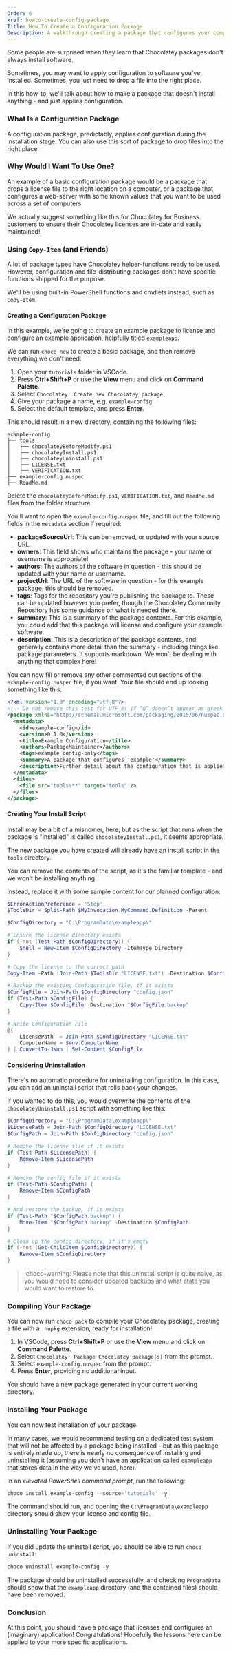 ```yaml
---
Order: 6
xref: howto-create-config-package
Title: How To Create a Configuration Package
Description: A walkthrough creating a package that configures your computer
---
```


Some people are surprised when they learn that Chocolatey packages don't always install software.

Sometimes, you may want to apply configuration to software you've installed. Sometimes, you just need to drop a file into the right place.

In this how-to, we'll talk about how to make a package that doesn't install anything - and just applies configuration.

### What Is a Configuration Package

A configuration package, predictably, applies configuration during the installation stage. You can also use this sort of package to drop files into the right place.

### Why Would I Want To Use One?

An example of a basic configuration package would be a package that drops a license file to the right location on a computer, or a package that configures a web-server with some known values that you want to be used across a set of computers.

We actually suggest something like this for Chocolatey for Business customers to ensure their Chocolatey licenses are in-date and easily maintained!

### Using `Copy-Item` (and Friends)

A lot of package types have Chocolatey helper-functions ready to be used. However, configuration and file-distributing packages don't have specific functions shipped for the purpose.

We'll be using built-in PowerShell functions and cmdlets instead, such as `Copy-Item`.

#### Creating a Configuration Package

In this example, we're going to create an example package to license and configure an example application, helpfully titled `exampleapp`.

We can run `choco new` to create a basic package, and then remove everything we don't need:

1. Open your `tutorials` folder in VSCode.
1. Press **Ctrl+Shift+P** or use the **View** menu and click on **Command Palette**.
1. Select `Chocolatey: Create new Chocolatey package`.
1. Give your package a name, e.g. `example-config`.
1. Select the default template, and press **Enter**.

This should result in a new directory, containing the following files:

```text
example-config
├── tools
│   ├── chocolateyBeforeModify.ps1
│   ├── chocolateyInstall.ps1
│   ├── chocolateyUninstall.ps1
│   ├── LICENSE.txt
│   ├── VERIFICATION.txt
├── example-config.nuspec
├── ReadMe.md
```

Delete the `chocolateyBeforeModify.ps1`, `VERIFICATION.txt`, and `ReadMe.md` files from the folder structure.

You'll want to open the `example-config.nuspec` file, and fill out the following fields in the `metadata` section if required:

* **packageSourceUrl**: This can be removed, or updated with your source URL.
* **owners**: This field shows who maintains the package - your name or username is appropriate!
* **authors**: The authors of the software in question - this should be updated with your name or username.
* **projectUrl**: The URL of the software in question - for this example package, this should be removed.
* **tags**: Tags for the repository you're publishing the package to. These can be updated however you prefer, though the Chocolatey Community Repository has some guidance on what is needed there.
* **summary**: This is a summary of the package contents. For this example, you could add that this package will license and configure your example software.
* **description**: This is a description of the package contents, and generally contains more detail than the summary - including things like package parameters. It supports markdown. We won't be dealing with anything that complex here!

You can now fill or remove any other commented out sections of the `example-config.nuspec` file, if you want. Your file should end up looking something like this:

```xml
<?xml version="1.0" encoding="utf-8"?>
<!-- Do not remove this test for UTF-8: if “Ω” doesn’t appear as greek uppercase omega letter enclosed in quotation marks, you should use an editor that supports UTF-8, not this one. -->
<package xmlns="http://schemas.microsoft.com/packaging/2015/06/nuspec.xsd">
  <metadata>
    <id>example-config</id>
    <version>0.1.0</version>
    <title>Example Configuration</title>
    <authors>PackageMaintainer</authors>
    <tags>example config-only</tags>
    <summary>A package that configures 'example'</summary>
    <description>Further detail about the configuration that is applied, and any package parameters.</description>
  </metadata>
  <files>
    <file src="tools\**" target="tools" />
  </files>
</package>
```

#### Creating Your Install Script

Install may be a bit of a misnomer, here, but as the script that runs when the package is "installed" is called `chocolateyInstall.ps1`, it seems appropriate.

The new package you have created will already have an install script in the `tools` directory.

You can remove the contents of the script, as it's the familiar template - and we won't be installing anything.

Instead, replace it with some sample content for our planned configuration:

```PowerShell
$ErrorActionPreference = 'Stop'
$ToolsDir = Split-Path $MyInvocation.MyCommand.Definition -Parent

$ConfigDirectory = "C:\ProgramData\exampleapp\"

# Ensure the license directory exists
if (-not (Test-Path $ConfigDirectory)) {
    $null = New-Item $ConfigDirectory -ItemType Directory
}

# Copy the license to the correct path
Copy-Item -Path (Join-Path $ToolsDir "LICENSE.txt") -Destination $ConfigDirectory

# Backup the existing Configuration file, if it exists
$ConfigFile = Join-Path $ConfigDirectory "config.json"
if (Test-Path $ConfigFile) {
    Copy-Item $ConfigFile -Destination "$ConfigFile.backup"
}

# Write Configuration File
@{
    LicensePath  = Join-Path $ConfigDirectory "LICENSE.txt"
    ComputerName = $env:ComputerName
} | ConvertTo-Json | Set-Content $ConfigFile
```

#### Considering Uninstallation

There's no automatic procedure for uninstalling configuration. In this case, you can add an uninstall script that rolls back your changes.

If you wanted to do this, you would overwrite the contents of the `chocolateyUninstall.ps1` script with something like this:

```PowerShell
$ConfigDirectory = "C:\ProgramData\exampleapp\"
$LicensePath = Join-Path $ConfigDirectory "LICENSE.txt"
$ConfigPath = Join-Path $ConfigDirectory "config.json"

# Remove the license flie if it exists
if (Test-Path $LicensePath) {
    Remove-Item $LicensePath
}

# Remove the config file if it exists
if (Test-Path $ConfigPath) {
    Remove-Item $ConfigPath
}

# And restore the backup, if it exists
if (Test-Path "$ConfigPath.backup") {
    Move-Item "$ConfigPath.backup" -Destination $ConfigPath
}

# Clean up the config directory, if it's empty
if (-not (Get-ChildItem $ConfigDirectory)) {
    Remove-Item $ConfigDirectory
}
```

> :choco-warning: Please note that this uninstall script is quite naive, as you would need to consider updated backups and what state you would want to restore to.

### Compiling Your Package

You can now run `choco pack` to compile your Chocolatey package, creating a file with a `.nupkg` extension, ready for installation!

1. In VSCode, press **Ctrl+Shift+P** or use the **View** menu and click on **Command Palette**.
1. Select `Chocolatey: Package Chocolatey package(s)` from the prompt.
1. Select `example-config.nuspec` from the prompt.
1. Press **Enter**, providing no additional input.

You should have a new package generated in your current working directory.

### Installing Your Package

You can now test installation of your package.

In many cases, we would recommend testing on a dedicated test system that will not be affected by a package being installed - but as this package is entirely made up, there is nearly no consequence of installing and uninstalling it (assuming you don't have an application called `exampleapp` that stores data in the way we've used, here).

In an _elevated PowerShell command prompt_, run the following:

```PowerShell
choco install example-config --source='tutorials' -y
```

The command should run, and opening the `C:\ProgramData\exampleapp` directory should show your license and config file.

### Uninstalling Your Package

If you did update the uninstall script, you should be able to run `choco uninstall`:

```PowerShell
choco uninstall example-config -y
```

The package should be uninstalled successfully, and checking `ProgramData` should show that the `exampleapp` directory (and the contained files) should have been removed.

### Conclusion

At this point, you should have a package that licenses and configures an (imaginary) application! Congratulations! Hopefully the lessons here can be applied to your more specific applications.